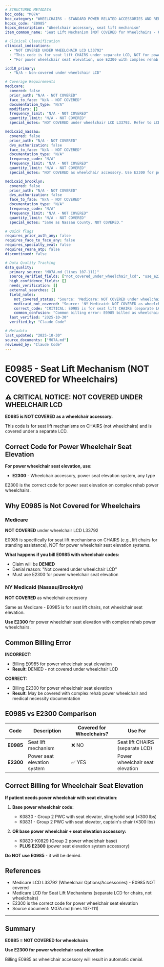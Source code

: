 ```yaml
---
# STRUCTURED METADATA
boc_code: "M07A"
boc_category: "WHEELCHAIRS - STANDARD POWER RELATED ACCESSORIES AND REPAIRS"
hcpcs_code: "E0985"
hcpcs_description: "Wheelchair accessory, seat lift mechanism"
item_common_name: "Seat Lift Mechanism (NOT COVERED for Wheelchairs - Use E2300)"

# Clinical Classification
clinical_indications:
  - "NOT COVERED UNDER WHEELCHAIR LCD L33792"
  - "This code is for seat lift CHAIRS under separate LCD, NOT for power wheelchair seat elevation"
  - "For power wheelchair seat elevation, use E2300 with complex rehab power wheelchairs"

icd10_primary:
  - "N/A - Non-covered under wheelchair LCD"

# Coverage Requirements
medicare:
  covered: false
  prior_auth: "N/A - NOT COVERED"
  face_to_face: "N/A - NOT COVERED"
  documentation_type: "N/A"
  modifiers: []
  frequency_limit: "N/A - NOT COVERED"
  quantity_limit: "N/A - NOT COVERED"
  special_notes: "NOT COVERED under wheelchair LCD L33792. Refer to LCD for seat lift mechanisms on CHAIRS (not wheelchairs). For power wheelchair seat elevation, use E2300 code instead. E0985 is DENIED when billed with wheelchair codes."

medicaid_nassau:
  covered: false
  prior_auth: "N/A - NOT COVERED"
  dvs_authorization: false
  face_to_face: "N/A - NOT COVERED"
  documentation_type: "N/A"
  frequency_code: "N/A"
  frequency_limit: "N/A - NOT COVERED"
  quantity_limit: "N/A - NOT COVERED"
  special_notes: "NOT COVERED as wheelchair accessory. Use E2300 for power wheelchair seat elevation with complex rehab PWC."

medicaid_brooklyn:
  covered: false
  prior_auth: "N/A - NOT COVERED"
  dvs_authorization: false
  face_to_face: "N/A - NOT COVERED"
  documentation_type: "N/A"
  frequency_code: "N/A"
  frequency_limit: "N/A - NOT COVERED"
  quantity_limit: "N/A - NOT COVERED"
  special_notes: "Same as Nassau County. NOT COVERED."

# Quick flags
requires_prior_auth_any: false
requires_face_to_face_any: false
requires_specialty_eval: false
requires_resna_atp: false
discontinued: false

# Data Quality Tracking
data_quality:
  primary_source: "M07A.md (lines 107-111)"
  source_verified_fields: ["not_covered_under_wheelchair_lcd", "use_e2300_for_power_wheelchair_seat_elevation", "denied_when_billed_with_wheelchair_codes"]
  high_confidence_fields: []
  needs_verification: []
  external_searches: []
  field_notes:
    not_covered_status: "Source: 'Medicare: NOT COVERED under wheelchair LCD L33792; refer to LCD for seat lift mechanisms on chairs (not wheelchairs); for power wheelchair seat elevation, use E2300 code instead; E0985 is DENIED when billed with wheelchair codes.'"
    medicaid_not_covered: "Source: 'NY Medicaid: NOT COVERED as wheelchair accessory; use E2300 for power wheelchair seat elevation with complex rehab PWC.'"
    correct_code: "CRITICAL: E0985 is for seat lift CHAIRS (separate LCD). For power wheelchair seat elevation, the correct code is E2300."
    common_confusion: "Common billing error: E0985 billed as wheelchair accessory. This will be DENIED. Use E2300 for wheelchair seat elevation."
  last_verified: "2025-10-30"
  verified_by: "Claude Code"

# Metadata
last_updated: "2025-10-30"
source_documents: ["M07A.md"]
reviewed_by: "Claude Code"
---
```


# E0985 - Seat Lift Mechanism (NOT COVERED for Wheelchairs)

## ⚠️ CRITICAL NOTICE: NOT COVERED UNDER WHEELCHAIR LCD

**E0985 is NOT COVERED as a wheelchair accessory.**

This code is for seat lift mechanisms on CHAIRS (not wheelchairs) and is covered under a separate LCD.

## Correct Code for Power Wheelchair Seat Elevation

**For power wheelchair seat elevation, use:**
- **E2300** - Wheelchair accessory, power seat elevation system, any type

E2300 is the correct code for power seat elevation on complex rehab power wheelchairs.

## Why E0985 is Not Covered for Wheelchairs

### Medicare

**NOT COVERED** under wheelchair LCD L33792

E0985 is specifically for seat lift mechanisms on CHAIRS (e.g., lift chairs for standing assistance), NOT for power wheelchair seat elevation systems.

**What happens if you bill E0985 with wheelchair codes:**
- Claim will be **DENIED**
- Denial reason: "Not covered under wheelchair LCD"
- Must use E2300 for power wheelchair seat elevation

### NY Medicaid (Nassau/Brooklyn)

**NOT COVERED** as wheelchair accessory

Same as Medicare - E0985 is for seat lift chairs, not wheelchair seat elevation.

**Use E2300** for power wheelchair seat elevation with complex rehab power wheelchairs.

## Common Billing Error

**INCORRECT:**
- Billing E0985 for power wheelchair seat elevation
- **Result**: DENIED - not covered under wheelchair LCD

**CORRECT:**
- Billing E2300 for power wheelchair seat elevation
- **Result**: May be covered with complex rehab power wheelchair and medical necessity documentation

## E0985 vs E2300 Comparison

| Code | Description | Covered for Wheelchairs? | Use For |
|------|-------------|-------------------------|---------|
| **E0985** | Seat lift mechanism | ❌ NO | Seat lift CHAIRS (separate LCD) |
| **E2300** | Power seat elevation system | ✅ YES | Power wheelchair seat elevation |

## Correct Billing for Wheelchair Seat Elevation

**If patient needs power wheelchair with seat elevation:**

1. **Base power wheelchair code:**
   - K0830 - Group 2 PWC with seat elevator, sling/solid seat (≤300 lbs)
   - K0831 - Group 2 PWC with seat elevator, captain's chair (≤300 lbs)

2. **OR base power wheelchair + seat elevation accessory:**
   - K0820-K0829 (Group 2 power wheelchair base)
   - **PLUS E2300** (power seat elevation system accessory)

**Do NOT use E0985** - it will be denied.

## References

- Medicare LCD L33792 (Wheelchair Options/Accessories) - E0985 NOT covered
- Medicare LCD for Seat Lift Mechanisms (separate LCD for chairs, not wheelchairs)
- E2300 is the correct code for power wheelchair seat elevation
- Source document: M07A.md (lines 107-111)

---

## Summary

**E0985 = NOT COVERED for wheelchairs**

**Use E2300 for power wheelchair seat elevation**

Billing E0985 as wheelchair accessory will result in automatic denial.
